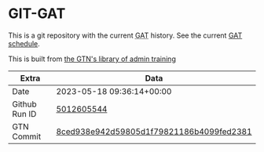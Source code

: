 # GIT-GAT

This is a git repository with the current <abbr title="Galaxy Admin Training">GAT</abbr> history. See the current [GAT schedule](https://gxy.io/gat).

This is built from [the GTN's library of admin training](https://training.galaxyproject.org/training-material/topics/admin/)

Extra | Data
--- | ---
Date | 2023-05-18 09:36:14+00:00
Github Run ID | [5012605544](https://github.com/galaxyproject/training-material/actions/runs/5012605544)
GTN Commit | [8ced938e942d59805d1f79821186b4099fed2381](https://github.com/galaxyproject/training-material/tree/8ced938e942d59805d1f79821186b4099fed2381)
